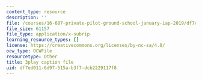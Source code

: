 ```yaml
---
content_type: resource
description: ''
file: /courses/16-687-private-pilot-ground-school-january-iap-2019/df7ed0116d97515ab3f7dcb2229117f8_Th2N_rDfkDw.vtt
file_size: 61157
file_type: application/x-subrip
learning_resource_types: []
license: https://creativecommons.org/licenses/by-nc-sa/4.0/
ocw_type: OCWFile
resourcetype: Other
title: 3play caption file
uid: df7ed011-6d97-515a-b3f7-dcb2229117f8
---
```


